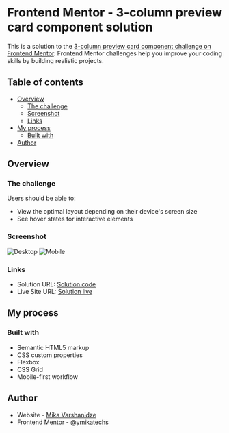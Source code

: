 # Frontend Mentor - 3-column preview card component solution

This is a solution to the [3-column preview card component challenge on Frontend Mentor](https://www.frontendmentor.io/challenges/3column-preview-card-component-pH92eAR2-). Frontend Mentor challenges help you improve your coding skills by building realistic projects. 

## Table of contents

- [Overview](#overview)
  - [The challenge](#the-challenge)
  - [Screenshot](#screenshot)
  - [Links](#links)
- [My process](#my-process)
  - [Built with](#built-with)
- [Author](#author)

## Overview

### The challenge

Users should be able to:

- View the optimal layout depending on their device's screen size
- See hover states for interactive elements

### Screenshot

![Desktop](./desktop.png)
![Mobile](./mobile.png)

### Links

- Solution URL: [Solution code](https://github.com/mikatechs/3-column-preview-card-component)
- Live Site URL: [Solution live](https://mikatechs.github.io/3-column-preview-card-component)

## My process

### Built with

- Semantic HTML5 markup
- CSS custom properties
- Flexbox
- CSS Grid
- Mobile-first workflow

## Author

- Website - [Mika Varshanidze](https://www.github.com/mikatechs)
- Frontend Mentor - [@ymikatechs](https://www.frontendmentor.io/profile/mikatechs)
